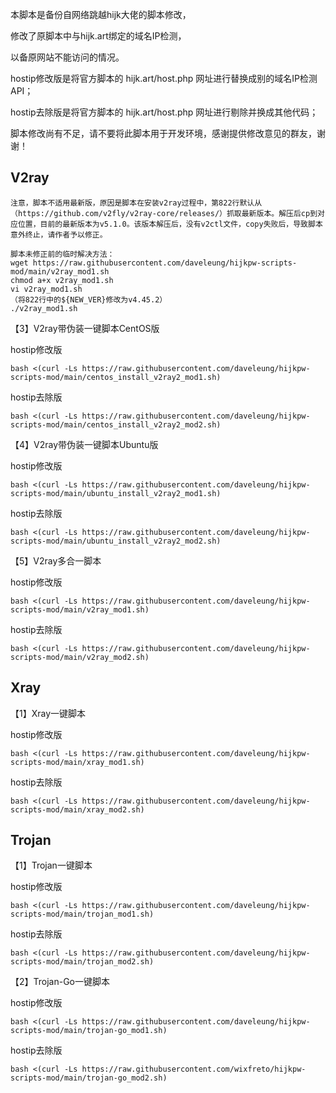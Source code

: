 本脚本是备份自网络跳越hijk大佬的脚本修改，

修改了原脚本中与hijk.art绑定的域名IP检测，

以备原网站不能访问的情况。

hostip修改版是将官方脚本的 hijk.art/host.php 网址进行替换成别的域名IP检测API；

hostip去除版是将官方脚本的 hijk.art/host.php 网址进行剔除并换成其他代码；

脚本修改尚有不足，请不要将此脚本用于开发环境，感谢提供修改意见的群友，谢谢！

## V2ray
```
注意，脚本不适用最新版，原因是脚本在安装v2ray过程中，第822行默认从（https://github.com/v2fly/v2ray-core/releases/）抓取最新版本。解压后cp到对应位置，目前的最新版本为v5.1.0。该版本解压后，没有v2ctl文件，copy失败后，导致脚本意外终止，请作者予以修正。

脚本未修正前的临时解决方法：
wget https://raw.githubusercontent.com/daveleung/hijkpw-scripts-mod/main/v2ray_mod1.sh
chmod a+x v2ray_mod1.sh
vi v2ray_mod1.sh
（将822行中的${NEW_VER}修改为v4.45.2）
./v2ray_mod1.sh     
```

【3】V2ray带伪装一键脚本CentOS版

hostip修改版
```
bash <(curl -Ls https://raw.githubusercontent.com/daveleung/hijkpw-scripts-mod/main/centos_install_v2ray2_mod1.sh)
```

hostip去除版
```
bash <(curl -Ls https://raw.githubusercontent.com/daveleung/hijkpw-scripts-mod/main/centos_install_v2ray2_mod2.sh)
```

【4】V2ray带伪装一键脚本Ubuntu版

hostip修改版
```
bash <(curl -Ls https://raw.githubusercontent.com/daveleung/hijkpw-scripts-mod/main/ubuntu_install_v2ray2_mod1.sh)
```

hostip去除版
```
bash <(curl -Ls https://raw.githubusercontent.com/daveleung/hijkpw-scripts-mod/main/ubuntu_install_v2ray2_mod2.sh)
```

【5】V2ray多合一脚本

hostip修改版
```
bash <(curl -Ls https://raw.githubusercontent.com/daveleung/hijkpw-scripts-mod/main/v2ray_mod1.sh)
```

hostip去除版
```
bash <(curl -Ls https://raw.githubusercontent.com/daveleung/hijkpw-scripts-mod/main/v2ray_mod2.sh)
```

## Xray

【1】Xray一键脚本

hostip修改版
```
bash <(curl -Ls https://raw.githubusercontent.com/daveleung/hijkpw-scripts-mod/main/xray_mod1.sh)
```

hostip去除版
```
bash <(curl -Ls https://raw.githubusercontent.com/daveleung/hijkpw-scripts-mod/main/xray_mod2.sh)
```

## Trojan

【1】Trojan一键脚本

hostip修改版
```
bash <(curl -Ls https://raw.githubusercontent.com/daveleung/hijkpw-scripts-mod/main/trojan_mod1.sh)
```

hostip去除版
```
bash <(curl -Ls https://raw.githubusercontent.com/daveleung/hijkpw-scripts-mod/main/trojan_mod2.sh)
```

【2】Trojan-Go一键脚本

hostip修改版
```
bash <(curl -Ls https://raw.githubusercontent.com/daveleung/hijkpw-scripts-mod/main/trojan-go_mod1.sh)
```

hostip去除版
```
bash <(curl -Ls https://raw.githubusercontent.com/wixfreto/hijkpw-scripts-mod/main/trojan-go_mod2.sh)
```
